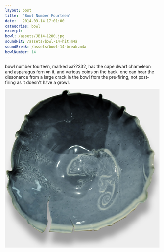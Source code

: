 ```yaml
---
layout: post
title:  "Bowl Number Fourteen"
date:   2014-03-14 17:01:00
categories: bowl
excerpt:
bowl: /assets/JB14-1280.jpg
soundHit: /assets/bowl-14-hit.m4a
soundBreak: /assets/bowl-14-break.m4a
bowlNumber: 14
---
```


bowl number fourteen, marked aa??332, has the cape dwarf chameleon and asparagus fern on it, and various coins on the back. 
one can hear the dissonance from a large crack in the bowl from the pre-firing, not post-firing as it doesn't have a growl.

<img src="/assets/JB14-1280.jpg" class="bowl">




